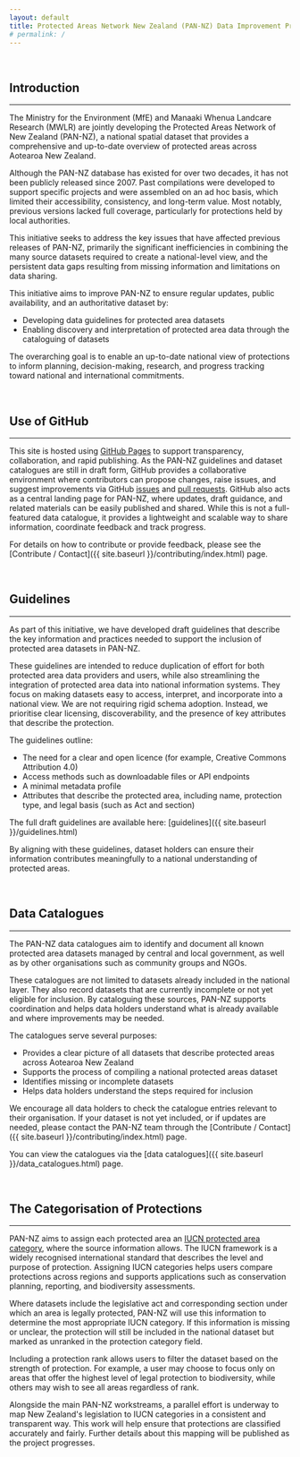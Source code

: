 ```yaml
---
layout: default
title: Protected Areas Network New Zealand (PAN-NZ) Data Improvement Project
# permalink: /
---
```


<br>

## Introduction 
---

The Ministry for the Environment (MfE) and Manaaki Whenua Landcare Research
(MWLR) are jointly developing the Protected Areas Network of New Zealand
(PAN-NZ), a national spatial dataset that provides a comprehensive and
up-to-date overview of protected areas across Aotearoa New Zealand. 

Although the PAN-NZ database has existed for over two decades, it has not been
publicly released since 2007. Past compilations were developed to support
specific projects and were assembled on an ad hoc basis, which limited their
accessibility, consistency, and long-term value. Most notably, previous versions
lacked full coverage, particularly for protections held by local authorities. 

This initiative seeks to address the key issues that have affected previous
releases of PAN-NZ, primarily the significant inefficiencies in combining the
many source datasets required to create a national-level view, and the
persistent data gaps resulting from missing information and limitations on data
sharing. 

This initiative aims to improve PAN-NZ to ensure regular updates, public
availability, and an authoritative dataset by: 
* Developing data guidelines for protected area datasets
* Enabling discovery and interpretation of protected area data through the
  cataloguing of datasets

The overarching goal is to enable an up-to-date national view of protections to
inform planning, decision-making, research, and progress tracking toward
national and international commitments. 

<br>

## Use of GitHub
---
This site is hosted using [GitHub Pages](https://pages.github.com/) to support
transparency, collaboration, and rapid publishing. As the PAN-NZ guidelines and
dataset catalogues are still in draft form, GitHub provides a collaborative
environment where contributors can propose changes, raise issues, and suggest
improvements via GitHub
[issues](https://docs.github.com/en/issues/tracking-your-work-with-issues/about-issues)
and [pull
requests](https://docs.github.com/en/pull-requests/collaborating-with-pull-requests/proposing-changes-to-your-work-with-pull-requests/about-pull-requests).
GitHub also acts as a central landing page for PAN-NZ, where updates, draft
guidance, and related materials can be easily published and shared. While this
is not a full-featured data catalogue, it provides a lightweight and scalable
way to share information, coordinate feedback and track progress. 

For details on how to contribute or provide feedback, please see the [Contribute
/ Contact]({{ site.baseurl }}/contributing/index.html) page. 

<br>

## Guidelines
---

As part of this initiative, we have developed draft guidelines that describe the
key information and practices needed to support the inclusion of protected area
datasets in PAN-NZ. 

These guidelines are intended to reduce duplication of effort for both protected
area data providers and users, while also streamlining the integration of
protected area data into national information systems. They focus on making
datasets easy to access, interpret, and incorporate into a national view. We are
not requiring rigid schema adoption. Instead, we prioritise clear licensing,
discoverability, and the presence of key attributes that describe the
protection. 

The guidelines outline: 
* The need for a clear and open licence (for example, Creative Commons Attribution 4.0) 
* Access methods such as downloadable files or API endpoints 
* A minimal metadata profile 
* Attributes that describe the protected area, including name, protection type,
  and legal basis (such as Act and section) 

The full draft guidelines are available here: [guidelines]({{ site.baseurl
}}/guidelines.html) 

By aligning with these guidelines, dataset holders can ensure their information
contributes meaningfully to a national understanding of protected areas. 

<br>

## Data Catalogues
---
The PAN-NZ data catalogues aim to identify and document all known protected area
datasets managed by central and local government, as well as by other
organisations such as community groups and NGOs. 

These catalogues are not limited to datasets already included in the national
layer. They also record datasets that are currently incomplete or not yet
eligible for inclusion. By cataloguing these sources, PAN-NZ supports
coordination and helps data holders understand what is already available and
where improvements may be needed. 

The catalogues serve several purposes: 
* Provides a clear picture of all datasets that describe protected areas across
  Aotearoa New Zealand
* Supports the process of compiling a national protected areas dataset 
* Identifies missing or incomplete datasets
* Helps data holders understand the steps required for inclusion 

We encourage all data holders to check the catalogue entries relevant to their
organisation. If your dataset is not yet included, or if updates are needed,
please contact the PAN-NZ team through the [Contribute / Contact]({{
site.baseurl }}/contributing/index.html) page. 

You can view the catalogues via the [data catalogues]({{ site.baseurl
}}/data_catalogues.html) page. 

<br>

## The Categorisation of Protections
---
PAN-NZ aims to assign each protected area an [IUCN protected area
category](https://en.wikipedia.org/wiki/IUCN_protected_area_categories), where
the source information allows. The IUCN framework is a widely recognised
international standard that describes the level and purpose of protection.
Assigning IUCN categories helps users compare protections across regions and
supports applications such as conservation planning, reporting, and biodiversity
assessments. 

Where datasets include the legislative act and corresponding section under
which an area is legally protected, PAN-NZ will use this information to
determine the most appropriate IUCN category. If this information is missing or
unclear, the protection will still be included in the national dataset but
marked as unranked in the protection category field. 

Including a protection rank allows users to filter the dataset based on the
strength of protection. For example, a user may choose to focus only on areas
that offer the highest level of legal protection to biodiversity, while others
may wish to see all areas regardless of rank. 

Alongside the main PAN-NZ workstreams, a parallel effort is underway to map New
Zealand's legislation to IUCN categories in a consistent and transparent way.
This work will help ensure that protections are classified accurately and
fairly. Further details about this mapping will be published as the project
progresses. 

 
